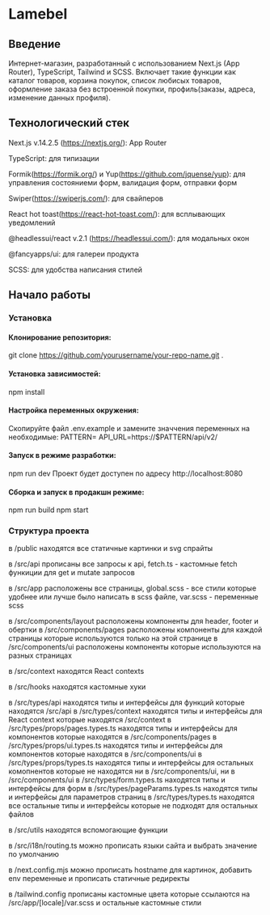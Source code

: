 # Lamebel

## Введение

Интернет-магазин, разработанный с использованием Next.js (App Router), TypeScript, Tailwind и SCSS. Включает такие функции как каталог товаров, корзина покупок, список любисых товаров, оформление заказа без встроенной покупки, профиль(заказы, адреса, изменение данных профиля).

## Технологический стек

Next.js v.14.2.5 (https://nextjs.org/): App Router

TypeScript: для типизации

Formik(https://formik.org/) и Yup(https://github.com/jquense/yup): для управления состояниеми форм, валидация форм, отправки форм

Swiper(https://swiperjs.com/): для свайперов

React hot toast(https://react-hot-toast.com/): для всплывающих уведомлений

@headlessui/react v.2.1 (https://headlessui.com/): для модальных окон

@fancyapps/ui: для галереи продукта

SCSS: для удобства написания стилей

## Начало работы

### Установка

#### Клонирование репозитория:

git clone https://github.com/yourusername/your-repo-name.git .

#### Установка зависимостей:

npm install

#### Настройка переменных окружения:

Скопируйте файл .env.example и замените значчения переменных на необходимые:
PATTERN=
API_URL=https://$PATTERN/api/v2/

#### Запуск в режиме разработки:

npm run dev
Проект будет доступен по адресу http://localhost:8080

#### Сборка и запуск в продакшн режиме:

npm run build
npm start

### Структура проекта

в /public находятся все статичные картинки и svg спрайты

в /src/api прописаны все запросы к api, fetch.ts - кастомные fetch функиции для get и mutate запросов

в /src/app расположены все страницы, global.scss - все стили которые удобнее или лучше было написать в scss файле, var.scss - переменные scss

в /src/components/layout расположены компоненты для header, footer и обертки
в /src/components/pages расположены компоненты для каждой страницы которые используются только на этой странице
в /src/components/ui расположены компоненты которые используются на разных страницах

в /src/context находятся React contexts

в /src/hooks находятся кастомные хуки

в /src/types/api находятся типы и интерфейсы для функций которые находятся /src/api
в /src/types/context находятся типы и интерфейсы для React context которые находятся /src/context
в /src/types/props/pages.types.ts находятся типы и интерфейсы для компонентов которые находятся в /src/components/pages
в /src/types/props/ui.types.ts находятся типы и интерфейсы для компонентов которые находятся в /src/components/ui
в /src/types/props/types.ts находятся типы и интерфейсы для остальных комопнентов которые не находятся ни в /src/components/ui, ни в /src/components/ui
в /src/types/form.types.ts находятся типы и интерфейсы для форм
в /src/types/pageParams.types.ts находятся типы и интерфейсы для параметров страниц
в /src/types/types.ts находятся все остальные типы и интерфейсы которые не подходят для остальных файлов

в /src/utils находятся вспомогающие функции

в /src/i18n/routing.ts можно прописать языки сайта и выбрать значение по умолчанию

в /next.config.mjs можно прописать hostname для картинок, добавить env переменные и прописать статичные редиректы

в /tailwind.config прописаны кастомные цвета которые ссылаются на /src/app/[locale]/var.scss и остальные кастомные стили
